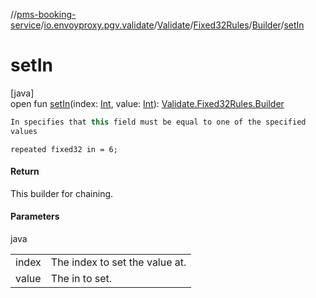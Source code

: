 //[pms-booking-service](../../../../../index.md)/[io.envoyproxy.pgv.validate](../../../index.md)/[Validate](../../index.md)/[Fixed32Rules](../index.md)/[Builder](index.md)/[setIn](set-in.md)

# setIn

[java]\
open fun [setIn](set-in.md)(index: [Int](https://kotlinlang.org/api/core/kotlin-stdlib/kotlin/-int/index.html), value: [Int](https://kotlinlang.org/api/core/kotlin-stdlib/kotlin/-int/index.html)): [Validate.Fixed32Rules.Builder](index.md)

```kotlin
In specifies that this field must be equal to one of the specified
values

```
`repeated fixed32 in = 6;`

#### Return

This builder for chaining.

#### Parameters

java

| | |
|---|---|
| index | The index to set the value at. |
| value | The in to set. |